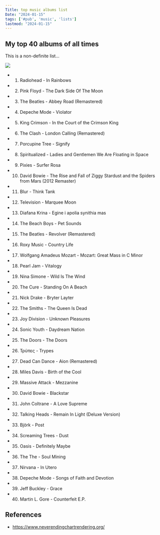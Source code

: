 ```yaml
---
Title: top music albums list
Date: "2024-01-15"
tags: ['#pub', 'music', 'lists']
lastmod: "2024-01-15"
---
```


## My top 40 albums of all times 

This is a non-definite list...

![](../../images/top-albums.png)

* 1. Radiohead - In Rainbows
* 2. Pink Floyd - The Dark Side Of The Moon
* 3. The Beatles - Abbey Road (Remastered)
* 4. Depeche Mode - Violator
* 5. King Crimson - In the Court of the Crimson King
* 6. The Clash - London Calling (Remastered)
* 7. Porcupine Tree - Signify
* 8. Spiritualized - Ladies and Gentlemen We Are Floating in Space
* 9. Pixies - Surfer Rosa
* 10. David Bowie - The Rise and Fall of Ziggy Stardust and the Spiders from Mars (2012 Remaster)
* 11. Blur - Think Tank
* 12. Television - Marquee Moon
* 13. Diafana Krina - Egine i apolia synithia mas
* 14. The Beach Boys - Pet Sounds
* 15. The Beatles - Revolver (Remastered)
* 16. Roxy Music - Country Life
* 17. Wolfgang Amadeus Mozart - Mozart: Great Mass in C Minor
* 18. Pearl Jam - Vitalogy
* 19. Nina Simone - Wild Is The Wind
* 20. The Cure - Standing On A Beach
* 21. Nick Drake - Bryter Layter
* 22. The Smiths - The Queen Is Dead
* 23. Joy Division - Unknown Pleasures
* 24. Sonic Youth - Daydream Nation
* 25. The Doors - The Doors
* 26. Τρύπες - Trypes
* 27. Dead Can Dance - Aion (Remastered)
* 28. Miles Davis - Birth of the Cool
* 29. Massive Attack - Mezzanine
* 30. David Bowie - Blackstar
* 31. John Coltrane - A Love Supreme
* 32. Talking Heads - Remain In Light (Deluxe Version)
* 33. Björk - Post
* 34. Screaming Trees - Dust
* 35. Oasis - Definitely Maybe
* 36. The The - Soul Mining
* 37. Nirvana - In Utero
* 38. Depeche Mode - Songs of Faith and Devotion
* 39. Jeff Buckley - Grace
* 40. Martin L. Gore - Counterfeit E.P.

## 
## References
* <https://www.neverendingchartrendering.org/>
